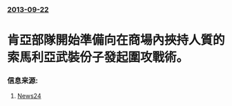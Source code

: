### [2013-09-22](/news/2013/09/22/index.md)

##### 
#  肯亞部隊開始準備向在商場內挾持人質的索馬利亞武裝份子發起圍攻戰術。




### 信息来源:

1. [News24](http://www.news24.com/Africa/News/Major-assault-ongoing-to-end-Kenya-mall-siege-20130922)
